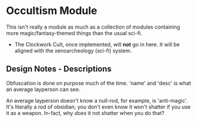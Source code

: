 # Occultism Module

This isn't really a module as much as a collection of modules containing more magic/fantasy-themed things than the usual sci-fi.

* The Clockwork Cult, once implemented, will **not** go in here. It will be aligned with the xenoarcheology (sci-fi) system.

## Design Notes - Descriptions

Obfuscation is done on purpose much of the time. 'name' and 'desc' is what an average layperson can see.

An average layperson doesn't know a null-rod, for example, is 'anti-magic'. It's literally a rod of obsidian; you don't even know it won't shatter if you use it as a weapon. In-fact, why *does* it not shatter when you do that?

